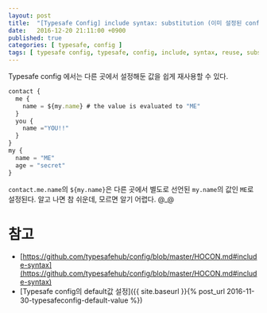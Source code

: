 ```yaml
---
layout: post
title:  "[Typesafe Config] include syntax: substitution (이미 설정된 config 재사용하기)"
date:   2016-12-20 21:11:00 +0900
published: true
categories: [ typesafe, config ]
tags: [ typesafe config, typesafe, config, include, syntax, reuse, substitution, java ]
---
```


Typesafe config 에서는 다른 곳에서 설정해둔 값을 쉽게 재사용할 수 있다.

```javascript
contact {
  me {
    name = ${my.name} # the value is evaluated to "ME"
  }
  you {
    name ="YOU!!"
  }
}
my {
  name = "ME"
  age = "secret"
}
```

`contact.me.name`의 `${my.name}`은 다른 곳에서 별도로 선언된 `my.name`의 값인 `ME`로 설정된다. 알고 나면 참 쉬운데, 모르면 알기 어렵다. @_@

# 참고

- [https://github.com/typesafehub/config/blob/master/HOCON.md#include-syntax](https://github.com/typesafehub/config/blob/master/HOCON.md#include-syntax)
- [Typesafe config의 default값 설정]({{ site.baseurl }}{% post_url 2016-11-30-typesafeconfig-default-value %})
